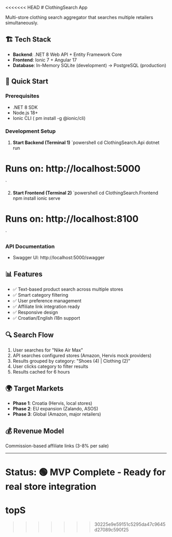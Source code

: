 <<<<<<< HEAD
﻿# ClothingSearch App

Multi-store clothing search aggregator that searches multiple retailers simultaneously.

## 🏗️ Tech Stack
- **Backend**: .NET 8 Web API + Entity Framework Core
- **Frontend**: Ionic 7 + Angular 17
- **Database**: In-Memory SQLite (development) → PostgreSQL (production)

## 🚀 Quick Start

### Prerequisites
- .NET 8 SDK
- Node.js 18+
- Ionic CLI (
pm install -g @ionic/cli)

### Development Setup

1. **Start Backend (Terminal 1)**
`powershell
cd ClothingSearch.Api
dotnet run
# Runs on: http://localhost:5000
`

2. **Start Frontend (Terminal 2)**
`powershell
cd ClothingSearch.Frontend
npm install
ionic serve
# Runs on: http://localhost:8100
`

### API Documentation
- Swagger UI: http://localhost:5000/swagger

## 📊 Features
- ✅ Text-based product search across multiple stores
- ✅ Smart category filtering
- ✅ User preference management
- ✅ Affiliate link integration ready
- ✅ Responsive design
- ✅ Croatian/English i18n support

## 🔍 Search Flow
1. User searches for "Nike Air Max"
2. API searches configured stores (Amazon, Hervis mock providers)
3. Results grouped by category: "Shoes (4) | Clothing (2)"
4. User clicks category to filter results
5. Results cached for 6 hours

## 🌍 Target Markets
- **Phase 1**: Croatia (Hervis, local stores)
- **Phase 2**: EU expansion (Zalando, ASOS)
- **Phase 3**: Global (Amazon, major retailers)

## 💰 Revenue Model
Commission-based affiliate links (3-8% per sale)

---
**Status**: 🟢 MVP Complete - Ready for real store integration
=======
# topS
>>>>>>> 30225e9e59151c5295da47c9645d27089c590f25
